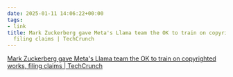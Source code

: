```yaml
---
date: 2025-01-11 14:06:22+00:00
tags:
- link
title: Mark Zuckerberg gave Meta's Llama team the OK to train on copyrighted works,
  filing claims | TechCrunch
---
```


[Mark Zuckerberg gave Meta's Llama team the OK to train on copyrighted works, filing claims | TechCrunch](https://techcrunch.com/2025/01/09/mark-zuckerberg-gave-metas-llama-team-the-ok-to-train-on-copyrighted-works-filing-claims/)